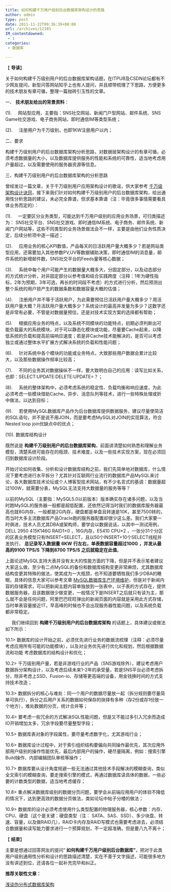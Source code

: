 ```yaml
---
title: 如何构建千万用户级别后台数据库架构设计的思路
author: admin
type: post
date: 2011-11-22T09:36:39+00:00
url: /archives/12103
IM_contentdowned:
 - 1
categories:
 - 数据库

---
```


【 **导读**】

关于如何构建千万级别用户的后台数据库架构话题，在ITPUB及CSDN论坛都有不少网友提问，新型问答网站知乎上也有人提问，并且顺带梳理了下思路，方便更多的技术朋友有章可循，整理一篇抛砖引玉性的文章。

一、 **技术朋友给出的背景资料**：

(1).     网站型应用，主要指：SNS社交网站、新闻门户型网站、邮件系统、SNS Game社交游戏、电子商务网站、即时通信IM等类型系统；

(2).     注册用户为千万级别，也即1KW注册用户以内；

二、要求

构建千万级别用户的后台数据库架构分析思路，对数据层架构设计的有章可循，必须考虑数据量的大小，以及数据库提供服务的性能和系统的可靠性，适当地考虑用户量超过，以及需要使用的服务器资源等信息。

三、构建千万级别用户的后台数据库架构的分析思路

曾经发过一篇文章，关于千万级别用户应用架构设计的歌谣，供大家参考 [千万级架构设计诀窍](http://blog.haohtml.com/archives/12110)，接下来我们针对如何构建千万级别用户的后台数据库架构，给出通用性分析思路的建议，未必完全靠谱，但求基本靠谱（注：毕竟很多事情需要看具体业务而定的）：

(1).     一定要区分业务类型，可能达到千万用户级别的应用业务场景，可归类描述为： SNS社交平台、SNS社交游戏、即时通信IM系统、电子商务、邮件系统、新闻门户网站等，这些不同类型的业务场景做法会不一样，主要是由他们业务性质决定，后续分析项中逐一描述；

(2).     应用业务的核心KPI数值，产品每天的日活跃用户量大概多少？若是网站类型应用，还需要加入其他参数PV,UV等数据辅助决策，即时通信IM的消息量，邮件系统的新增邮件数，SNS社交平台的Feeds量等核心数据；

(3).     系统中每个用户可能产生的数据量大概多大，分固定部分，以及动态部分的方式统计分析，对非固定部分以参考值和结合实践跨度（注释：1年为硬性指标，2年为预期，3年可选，再长的时间段不考虑）的方式进行分析，然后预测出整个系统的用户锁产生的数据条数和数据容量大概的估值；

(4).     注册用户并不等于活跃用户，为此需要预估日活跃用户量大概多少？周活跃用户量大概？月活跃用户量大概多少？系统设计的最高并发量为多少？这数字还是非常有必要，不管是对数据量预估，还是对技术实现方案的选择都有帮助；

(5).     根据应用业务的特点，以及系统不同模块的功能特点，初期必须判断出可能负载最大的系统模块，对于可以静态化模块或功能，尽量要Cache起来，以降低系统的负载和提高前端响应速度；若是非Cache技术能解决的，是否可以考虑独立或通过整体水平扩展方式解决系统的负载和性能问题；

(6).     针对系统中各个模块的功能或业务特点，大致那些用户数据会累计比较大，以及那些数据操作频率比较高；

(7).     不同的业务其对数据操纵不一样，要大致明白自己的应用：读写比如关系，也即：SELECT:UPDATE:DELETE:UPDATE=？；

(8).     系统的整体架构中，必须考虑系统的稳定性、负载均衡和响应速度，为此必须考虑一些模块借助Cache、异步、消息队列等技术，进行一些特殊处理或折中做法，以达到目标；

(9).     若使用MySQL数据库产品作为后台数据库提供数据服务，建议尽量使简洁的SQL语句，并不是说不用JOIN，而是要考虑MySQL对JOIN的实现算法，符合Nested loop join优缺点中的优点；

(10). 数据库结构设计

既然说是 **构建千万级别用户的后台数据库架构**，前面讲清楚如何熟悉和理解业务模型，清楚系统可能存在的瓶颈、技术难度，以及一些技术实现方案，现在必须回归到数据库设计阶段。

开始讨论如何收集、分析和设计数据库结构之前，我们先简单地对数据库，什么情况下要考虑进行水平拆分？尤其针对互联网行业流行的数据库产品MySQL来讨论，各大数据库技术论坛或个人博客型技术网站，有不少名言式的基调：数据量超过100W，就需要分表，MySQL无法支持大数据量的服务等等？

以前的MySQL（主要指：MySQL5.0以前版本）版本确实存在诸多问题，以及当时跑MySQL的服务器一般都是超低配置，还依然记得当时我们的数据库服务器最高也就8G内存，一般都是2G内存，硬盘都是单盘且转速是10K，甚至7500转的，而当时大多主流数据库产品Oracle跑的服务器配置却很少这么差。我们大家要一时俱进，技术人员尤其DBA或架构师，要学会以数据说话，以其中一测试用例，DELL 2950 4*15K*146G RAID1+0 ，16G内存，E5410 CPU*2 ，一张分31个分区的区表业务模型只有INSERT+SELECT，且以50个INSERT+10个SELECT线程并发执行， **总记录写入数据量** **6KW** **行左右，单表数据容量超过100G** **，并发从最高的9100 TPS/S** **下降到8700 TPS/S** **之后就稳定在此值**。

上面论述MySQL支持大表并没有太大的性能方面的下降，但是并不表示笔者建议大家这么做，至少有二点MySQL的备份和数据库结构变更非常麻烦，尤其数据库结构变更其特殊的做法，使其成为一大瓶颈，也不知道要牺牲我们多少DBA的睡眠，具体的信息大家可以参考文章 [MySQL数据库生产环境维护](http://www.mysqlops.com/2011/11/09/mysql-dml.html)，但是对于新闻内容的存储需求，可以把新闻主题内容单独放到一张表中，以子表的方式存在，提供数据服务器，且该数据很少做变更，一般情况下是INSERT之后就只有读为主，那么就不会是任何问题，阿里巴巴旺旺弹出的新闻页面的内容就是采用此方式存储，当时单表容量接近1T，早高峰的时候也不会出现服务器性能问题，以及系统负载都非常稳定。

      我们继续回到 **构建千万级别用户的后台数据库架构** 的话题上，具体建议或做法如下所示：

10.1> 数据库的设计开始之前，必须优先进行业务的数据流梳理（注释：必须尽量考虑应用所有可能的功能模块），以及对业务优先进行优化和规划，然后根据数据流和功能 考虑数据库的结构设计和优化；

10.2> 千万级别用户量，若是非游戏行业的产品（SNS游戏除外），建议考虑用户数据拆分架构设计，以及考虑后续未来1-2年的承受量，若是SNS平台必须考虑拆分，除非考虑上SSD、Fusion-io、存储等更高端的设备，用金钱换时间的方式支持技术改造；

10.3> 数据拆分的核心与难处：同一个用户的数据尽量放一起（拆分规则要尽量简单可执行），拆分之后用户关系的数据如何保存的抉择有多种（存2份或存1份放一个地方），难处数据的分页，统计合并等；

10.4> 要考虑一些冗余的方式解决SQL性能问题，但是又不能过多引入冗余而造成IO开销增加太多，冗余字段要尽量整型字段；

10.5> 数据库表对象的字段属性，要尽量考虑数字化，尤其游戏行业；

10.6> 数据库设计过程中，对于索引组织结构要偏向共同操作最优先，其次应用外部用户级别的操作性能优先，最后内部用户的操作，硬尽量隔离，例如：搜索引擎Build操作、内部编辑团队审核等操作；

10.7> 数据库要从设计角度规避一些无法通过其他技术手段解决的模糊查询，类似全文索引的模糊查询，要走搜索引擎的模式，再通过数据库读具体的数据，一些必要的计数类型的数据，适当地考虑缓存；

10.8> 重点解决数据库级别的数据分页问题，要学会从前端应用用户的体验不降低的情况下，达到更高效的数据分页做法，类如论坛中帖子分楼的做法；

10.9> 数据库的设计必须考虑使用什么类型配置的物理服务器，核心参数：内存、CPU、硬盘（这个是关键：硬盘类型（注： SATA、SAS、SSD）、多少块盘、转速、容量，以及做RAID几），RAID卡内存及RAID写模式也需要考虑进去，必须结合数据量和读写能力要求进行一个预算规划，不一定超准确，但是要八九不离十；

【 **结束**】

主要是想通过回答网友的提问“ **如何构建千万用户级别后台数据库”**，把对于此类用户级别通用性分析和设计的思路描述清楚，实在不善于文字描述，可能很多地方没有讲述到位，还请各位一起补充完毕和纠正。

**推荐关联性文章：**

[浅谈伪分布式数据库架构](http://blog.haohtml.com/archives/12106)